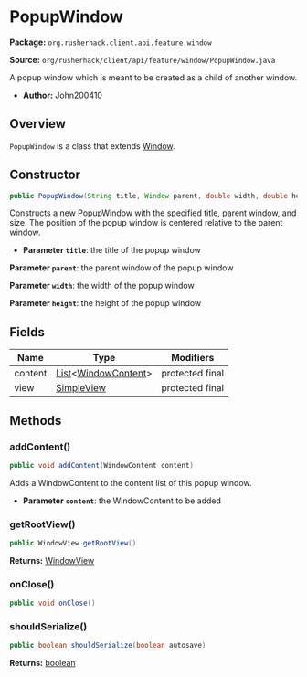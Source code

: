# PopupWindow

**Package:** `org.rusherhack.client.api.feature.window`

**Source:** `org/rusherhack/client/api/feature/window/PopupWindow.java`

A popup window which is meant to be created as a child of another window.
* **Author:** John200410



## Overview

`PopupWindow` is a class that extends [Window](/client/api/feature/window/Window.md).

## Constructor

```java
public PopupWindow(String title, Window parent, double width, double height)
```

Constructs a new PopupWindow with the specified title, parent window, and size. The position of the popup window is centered relative to the parent
window.
* **Parameter `title`**: the title of the popup window


**Parameter `parent`**: the parent window of the popup window


**Parameter `width`**: the width of the popup window


**Parameter `height`**: the height of the popup window



## Fields

| Name | Type | Modifiers |
|------|------|----------|
| content | [List](https://docs.oracle.com/en/java/javase/21/docs/api/java.base/java/util/List.html)<[WindowContent](/client/api/ui/window/content/WindowContent.md)> | protected final |
| view | [SimpleView](/client/api/ui/window/view/SimpleView.md) | protected final |


## Methods

### addContent()

```java
public void addContent(WindowContent content)
```

Adds a WindowContent to the content list of this popup window.
* **Parameter `content`**: the WindowContent to be added



### getRootView()

```java
public WindowView getRootView()
```

**Returns:** [WindowView](/client/api/ui/window/view/WindowView.md)

### onClose()

```java
public void onClose()
```

### shouldSerialize()

```java
public boolean shouldSerialize(boolean autosave)
```

**Returns:** [boolean](https://docs.oracle.com/en/java/javase/21/docs/api/java.base/java/lang/Boolean.html)

